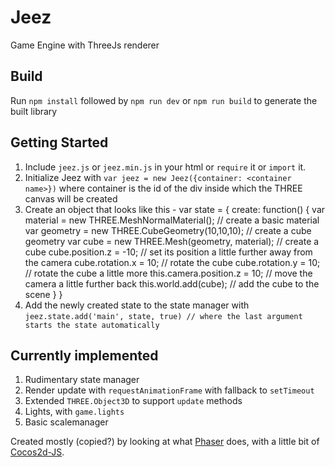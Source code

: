 # Jeez
Game Engine with ThreeJs renderer

## Build
Run `npm install` followed by `npm run dev` or `npm run build` to generate the built library

## Getting Started

1. Include `jeez.js` or `jeez.min.js` in your html or `require` it or `import` it.
2. Initialize Jeez with `var jeez = new Jeez({container: <container name>})` where container is the id of the div inside which the THREE canvas will be created
3. Create an object that looks like this - 
    var state = {
      create: function() {
        var material = new THREE.MeshNormalMaterial(); // create a basic material
        var geometry = new THREE.CubeGeometry(10,10,10); // create a cube geometry
        var cube = new THREE.Mesh(geometry, material); // create a cube
        cube.position.z = -10; // set its position a little further away from the camera
        cube.rotation.x = 10; // rotate the cube
        cube.rotation.y = 10; // rotate the cube a little more
        this.camera.position.z = 10; // move the camera a little further back
        this.world.add(cube); // add the cube to the scene
      }
    }
4. Add the newly created state to the state manager with `jeez.state.add('main', state, true) // where the last argument starts the state automatically`

## Currently implemented

1. Rudimentary state manager
2. Render update with `requestAnimationFrame` with fallback to `setTimeout`
3. Extended `THREE.Object3D` to support `update` methods
4. Lights, with `game.lights`
5. Basic scalemanager

Created mostly (copied?) by looking at what [Phaser](https://github.com/photonstorm/phaser) does, with a little bit of [Cocos2d-JS](https://github.com/cocos2d/cocos2d-x).
